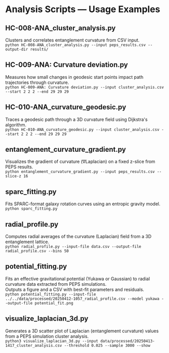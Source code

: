 # Analysis Scripts — Usage Examples

## HC-008-ANA_cluster_analysis.py
Clusters and correlates entanglement curvature from CSV input.  
`python HC-008-ANA_cluster_analysis.py --input peps_results.csv --output-dir results/`

## HC-009-ANA: Curvature deviation.py  
Measures how small changes in geodesic start points impact path trajectories through curvature.  
`python HC-009-ANA: Curvature deviation.py --input cluster_analysis.csv --start 2 2 2 --end 29 29 29`

## HC-010-ANA_curvature_geodesic.py  
Traces a geodesic path through a 3D curvature field using Dijkstra's algorithm.  
`python HC-010-ANA_curvature_geodesic.py --input cluster_analysis.csv --start 2 2 2 --end 29 29 29`

## entanglement_curvature_gradient.py
Visualizes the gradient of curvature (∇Laplacian) on a fixed z-slice from PEPS results.  
`python entanglement_curvature_gradient.py --input peps_results.csv --slice-z 16`

## sparc_fitting.py  
Fits SPARC-format galaxy rotation curves using an entropic gravity model.  
`python sparc_fitting.py`

## radial_profile.py  
Computes radial averages of the curvature (Laplacian) field from a 3D entanglement lattice.  
`python radial_profile.py --input-file data.csv --output-file radial_profile.csv --bins 50`

## potential_fitting.py  
Fits an effective gravitational potential (Yukawa or Gaussian) to radial curvature data extracted from PEPS simulations.  
Outputs a figure and a CSV with best-fit parameters and residuals.  
`python potential_fitting.py --input-file ../../data/processed/20250412-1057_radial_profile.csv --model yukawa --output-file potential_fit.png`

## visualize_laplacian_3d.py  
Generates a 3D scatter plot of Laplacian (entanglement curvature) values from a PEPS simulation cluster analysis.  
`python3 visualize_laplacian_3d.py --input data/processed/20250413-1417_cluster_analysis.csv --threshold 0.025 --sample 3000 --show`

